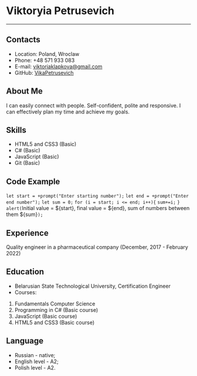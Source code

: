 # Viktoryia Petrusevich #
***

## Contacts ##

* Location: Poland, Wroclaw
* Phone: +48 571 933 083
* E-mail: [viktoriaklapkova@gmail.com](viktoriaklapkova@gmail.com) 
* GitHub: [VikaPetrusevich](VikaPetrusevich)

## About Me ##

I can easily connect with people. Self-confident, polite and responsive.
I can effectively plan my time and achieve my goals.

## Skills ##

* HTML5 and CSS3 (Basic)
* C# (Basic)
* JavaScript (Basic)
* Git (Basic)

## Code Example ##

`let start = +prompt("Enter starting number");`
`let end = +prompt("Enter end number");`
`let sum = 0;`
    `for (i = start; i <= end; i++){`
        `sum+=i;`
    `}`
`alert(`Initial value = ${start}, final value = ${end}, 
        sum of numbers between them ${sum}`);`

## Experience ##

Quality engineer in a pharmaceutical company (December, 2017 - February 2022)

## Education ##

* Belarusian State Technological University, Certification Engineer
* Courses:
1. Fundamentals Computer Science
2. Programming in C# (Basic course)
3. JavaScript (Basic course)
4. HTML5 and CSS3 (Basic course)

## Language ##

* Russian - native;
* English level - A2;
* Polish level - A2.
